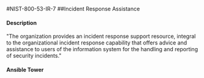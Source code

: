 #NIST-800-53-IR-7
##Incident Response Assistance
#### Description
"The organization provides an incident response support resource, integral to the organizational incident response capability that offers advice and assistance to users of the information system for the handling and reporting of security incidents."
#### Ansible Tower

